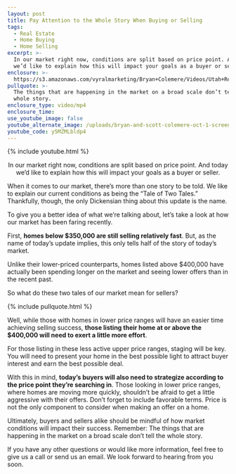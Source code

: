 ```yaml
---
layout: post
title: Pay Attention to the Whole Story When Buying or Selling
tags:
  - Real Estate
  - Home Buying
  - Home Selling
excerpt: >-
  In our market right now, conditions are split based on price point. And today
  we’d like to explain how this will impact your goals as a buyer or seller.
enclosure: >-
  https://s3.amazonaws.com/vyralmarketing/Bryan+Colemere/Videos/Utah+Real+Estate+-+Pay+Attention+to+the+Whole+Story+When+Buying+or+Selling.mp4
pullquote: >-
  The things that are happening in the market on a broad scale don’t tell the
  whole story.
enclosure_type: video/mp4
enclosure_time:
use_youtube_image: false
youtube_alternate_image: /uploads/bryan-and-scott-colemere-oct-1-screen-shot-no-play.jpg
youtube_code: y5MZMLbldp4
---
```


{% include youtube.html %}

<center>In our market right now, conditions are split based on price point. And today we’d like to explain how this will impact your goals as a buyer or seller.</center>

When it comes to our market, there’s more than one story to be told. We like to explain our current conditions as being the “Tale of Two Tales.” Thankfully, though, the only Dickensian thing about this update is the name.

To give you a better idea of what we’re talking about, let’s take a look at how our market has been faring recently.

First, **homes below $350,000 are still selling relatively fast**. But, as the name of today’s update implies, this only tells half of the story of today’s market.

Unlike their lower-priced counterparts, homes listed above $400,000 have actually been spending longer on the market and seeing lower offers than in the recent past.

So what do these two tales of our market mean for sellers?

{% include pullquote.html %}

Well, while those with homes in lower price ranges will have an easier time achieving selling success, **those listing their home at or above the $400,000 will need to exert a little more effort**.

For those listing in these less active upper price ranges, staging will be key. You will need to present your home in the best possible light to attract buyer interest and earn the best possible deal.

With this in mind, **today’s buyers will also need to strategize according to the price point they’re searching in**. Those looking in lower price ranges, where homes are moving more quickly, shouldn’t be afraid to get a little aggressive with their offers. Don’t forget to include favorable terms. Price is not the only component to consider when making an offer on a home.

Ultimately, buyers and sellers alike should be mindful of how market conditions will impact their success. Remember: The things that are happening in the market on a broad scale don’t tell the whole story.

If you have any other questions or would like more information, feel free to give us a call or send us an email. We look forward to hearing from you soon.